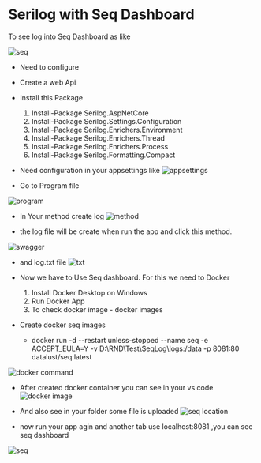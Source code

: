 # Serilog with Seq Dashboard
To see log into Seq Dashboard as like 

![seq](https://github.com/Md-Atiqur-Rahman/SerilogwithSeq/assets/37808900/5a0b4742-b294-4af9-bac9-52ccd3f80355)

- Need to configure
- Create a web Api
- Install this Package
  1. Install-Package  Serilog.AspNetCore
  2. Install-Package  Serilog.Settings.Configuration
  3. Install-Package  Serilog.Enrichers.Environment
  4. Install-Package  Serilog.Enrichers.Thread
  5. Install-Package  Serilog.Enrichers.Process
  6. Install-Package Serilog.Formatting.Compact
- Need configuration in your appsettings like
  ![appsettings](https://github.com/Md-Atiqur-Rahman/SerilogwithSeq/assets/37808900/f75834fe-136e-4b99-8648-a08447e29359)

- Go to Program file
  
![program](https://github.com/Md-Atiqur-Rahman/SerilogwithSeq/assets/37808900/8511bb44-39d0-4d04-96ec-bb8f50697a43)

- In Your method create log
  ![method](https://github.com/Md-Atiqur-Rahman/SerilogwithSeq/assets/37808900/b7406f74-25ec-4b26-b354-1bc3152eaead)

- the log file will be create when run the app and click this method.
  
![swagger](https://github.com/Md-Atiqur-Rahman/SerilogwithSeq/assets/37808900/4cc2a179-bae6-41e0-abf9-8a9ad29c8df3)

- and log.txt file
  ![txt](https://github.com/Md-Atiqur-Rahman/SerilogwithSeq/assets/37808900/9a8d9f1f-0065-4e82-b32e-b2623050d995)

- Now we have to Use Seq dashboard. For this we need to Docker
  1. Install Docker Desktop on Windows
  2. Run Docker App
  3. To check docker image - docker images
- Create docker seq images
   - docker run -d --restart unless-stopped --name seq -e ACCEPT_EULA=Y -v D:\RND\Test\SeqLog\logs:/data -p 8081:80 datalust/seq:latest
 
![docker command](https://github.com/Md-Atiqur-Rahman/SerilogwithSeq/assets/37808900/51134053-0b06-48db-80da-52b2a68173ba)

- After created docker container  you can see in your vs code
   ![docker image](https://github.com/Md-Atiqur-Rahman/SerilogwithSeq/assets/37808900/c8e06663-f6cf-4b7c-b64d-564afd39aa86)
- And also see in your folder some file is uploaded
 ![seq location](https://github.com/Md-Atiqur-Rahman/SerilogwithSeq/assets/37808900/004e109c-3fd9-499d-a1ed-0f82b3050c0d)

- now run your app agin and another tab use localhost:8081 ,you can see seq dashboard
  
![seq](https://github.com/Md-Atiqur-Rahman/SerilogwithSeq/assets/37808900/a9a54d2d-17c5-4fbf-b9d5-359d2a8c61fe)

